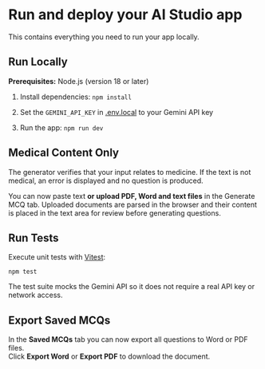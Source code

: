 # Run and deploy your AI Studio app

This contains everything you need to run your app locally.

## Run Locally

**Prerequisites:**  Node.js (version 18 or later)


1. Install dependencies:
   `npm install`
2. Set the `GEMINI_API_KEY` in [.env.local](.env.local) to your Gemini API key

3. Run the app:
  `npm run dev`

## Medical Content Only

The generator verifies that your input relates to medicine. If the text is not medical, an error is displayed and no question is produced.

You can now paste text **or upload PDF, Word and text files** in the Generate MCQ tab. Uploaded documents are parsed in the browser and their content is placed in the text area for review before generating questions.

## Run Tests

Execute unit tests with [Vitest](https://vitest.dev/):

```
npm test
```

The test suite mocks the Gemini API so it does not require a real API key or network access.

## Export Saved MCQs

In the **Saved MCQs** tab you can now export all questions to Word or PDF files.  
Click **Export Word** or **Export PDF** to download the document.
